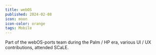 ```yaml
---
title: webOS
published: 2024-02-08
icon: moon
icon-color: orange
tags: Mobile
---
```


Part of the webOS-ports team during the Palm / HP era, various UI / UX contributions, attended SCaLE.
